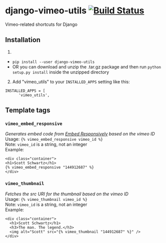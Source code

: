 # django-vimeo-utils  [![Build Status](https://travis-ci.org/life-in-messiah/django-vimeo-utils.svg?branch=master)](https://travis-ci.org/life-in-messiah/django-vimeo-utils)  
Vimeo-related shortcuts for Django

## Installation
1.  
  * `pip install --user django-vimeo-utils`  
  * OR you can download and unzip the .tar.gz package and then run `python setup.py install` inside the unzipped directory
2. Add "vimeo_utils" to your `INSTALLED_APPS` setting like this:
```
INSTALLED_APPS = [
      'vimeo_utils',
```

## Template tags

### `vimeo_embed_responsive`
*Generates embed code from [Embed Responsively](http://embedresponsively.com/) based on the vimeo ID*  
Usage: `{% vimeo_embed_responsive vimeo_id %}`  
Note: `vimeo_id` is a string, not an integer  
Example:
```
<div class="container">
<h1>Scott Schwartz</h1>
{% vimeo_embed_responsive "144912687" %}
</div>
```

### `vimeo_thumbnail`
*Fetches the src URI for the thumbnail based on the vimeo ID*  
Usage: `{% vimeo_thumbnail vimeo_id %}`  
Note: `vimeo_id` is a string, not an integer  
Example:
```
<div class="container">
  <h1>Scott Schwartz</h1>
  <h3>The man. The legend.</h3>
  <img alt="Scott" src="{% vimeo_thumbnail "144912687" %}" />
</div>
```
